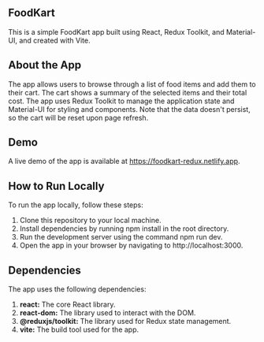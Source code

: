 ## FoodKart ##
This is a simple FoodKart app built using React, Redux Toolkit, and Material-UI, and created with Vite.

## About the App ##
The app allows users to browse through a list of food items and add them to their cart. The cart shows a summary of the selected items and their total cost. The app uses Redux Toolkit to manage the application state and Material-UI for styling and components. Note that the data doesn't persist, so the cart will be reset upon page refresh.

## Demo ##
A live demo of the app is available at https://foodkart-redux.netlify.app.

## How to Run Locally ##
 To run the app locally, follow these steps:
1) Clone this repository to your local machine.
2) Install dependencies by running npm install in the root directory.
3) Run the development server using the command npm run dev.
4) Open the app in your browser by navigating to http://localhost:3000.

## Dependencies ##
The app uses the following dependencies:

1) **react:** The core React library.
2) **react-dom:** The library used to interact with the DOM.
3) **@reduxjs/toolkit:** The library used for Redux state management.
4) **vite:** The build tool used for the app.
